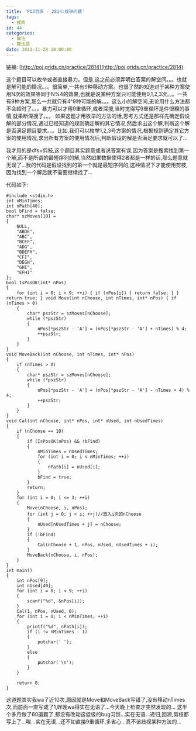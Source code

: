 ```yaml
---
title: 'POJ百练 - 2814:拨钟问题'
tags:
  - 搜索
id: 44
categories:
  - 算法 
  - 算法题
date: 2011-11-28 10:00:00
---
```


链接: [http://poj.grids.cn/practice/2814](http://poj.grids.cn/practice/2814)

这个题目可以枚举或者直接暴力。但是,这之前必须弄明白答案的解空间。。。也就是解可能的情况。。。很简单,一共有9种移动方案。也很了然的知道对于某种方案使用N次的效果等同于N%4的效果,也就是说某种方案只可能使用0,1,2,3次。。。一共有9种方案,那么一共就只有4^9种可能的解。。。这么小的解空间,无论用什么方法都不会超时了。。。暴力可以才用9重循环,或者深搜,当时觉得写9重循环是件很糗的事情,就果断深搜了。。。
如果这题才用枚举的方法的话,思考方式还是那样先确定假设解的部分情况,通过已经知道的规则确定解的其它情况,然后求出这个解,判断这个解是否满足题目要求。。。比如,我们可以枚举1,2,3号方案的情况,根据规则确定其它方案的使用情况,求出所有方案的使用情况后,判断假设的解是否满足要求就可以了...

我才用的是dfs+剪枝,这个题目其实题意或者说答案有误,因为答案是搜索找到第一个解,而不是所谓的最短序列的解,当然如果数据使得2者都是一样的话,那么题意就无误了...我的代码是假设找到的第一个就是最短序列的,这种情况下才能使用剪枝,因为找到一个解后就不需要继续找了...

代码如下:

``` stylus
#include <stdio.h>
int nMinTimes;
int nPath[40];
bool bFind = false;
char* szMoves[10] =
{
    NULL,
    "ABDE",
    "ABC",
    "BCEF",
    "ADG",
    "BDEFH",
    "CFI",
    "DEGH",
    "GHI",
    "EFHI"
};
bool IsPosOK(int* nPos)
{
    for (int i = 0; i < 9; ++i) { if (nPos[i]) { return false; } } return true; } void Move(int nChoose, int nTimes, int* nPos) { if (nTimes > 0)
    {
        char* pszStr = szMoves[nChoose];
        while (*pszStr)
        {
            nPos[*pszStr - 'A'] = (nPos[*pszStr - 'A'] + nTimes) % 4;
            ++pszStr;
        }
    }
}
void MoveBack(int nChoose, int nTimes, int* nPos)
{
    if (nTimes > 0)
    {
        char* pszStr = szMoves[nChoose];
        while (*pszStr)
        {
            nPos[*pszStr - 'A'] = (nPos[*pszStr - 'A'] - nTimes + 4) % 4;
            ++pszStr;
        }
    }
}
void Cal(int nChoose, int* nPos, int* nUsed, int nUsedTimes)
{
    if (nChoose == 10)
    {
        if (IsPosOK(nPos) && !bFind)
        {
            nMinTimes = nUsedTimes;
            for (int i = 0; i < nMinTimes; ++i)
            {
                nPath[i] = nUsed[i];
            }
            bFind = true;
        }
        return;
    }
    for (int i = 0; i <= 3; ++i)
    {
        Move(nChoose, i, nPos);
        for (int j = 0; j < i; ++j)//放入i次的nChoose
        {
            nUsed[nUsedTimes + j] = nChoose;
        }
        if (!bFind)
        {
            Cal(nChoose + 1, nPos, nUsed, nUsedTimes + i);
        }
        MoveBack(nChoose, i, nPos);
    }
}
int main()
{
    int nPos[9];
    int nUsed[40];
    for (int i = 0; i < 9; ++i)
    {
        scanf("%d", &nPos[i]);
    }
    Cal(1, nPos, nUsed, 0);
    for (int i = 0; i < nMinTimes; ++i)
    {
        printf("%d", nPath[i]);
        if (i != nMinTimes - 1)
        {
            putchar(' ');
        }
        else
        {
            putchar('\n');
        }
    }

    return 0;
}
```

这道题其实我wa了近10次,原因就是Move和MoveBack写错了,没有移动nTimes次,而前面一直写成了1,昨晚wa得实在无语了...今天晚上检查才突然发现的...
这半个多月做了60道题了,都没有改动这低级的bug习惯...实在无语...递归,回溯,剪枝都写上了...唉...实在无语...还不如直接9重循环,多省心...真不该歧视某种方法的...